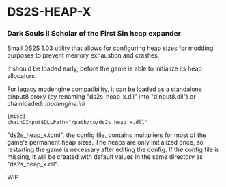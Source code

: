 # DS2S-HEAP-X

### Dark Souls II Scholar of the First Sin heap expander

Small DS2S 1.03 utility that allows for configuring heap sizes for modding purposes to prevent memory exhaustion and crashes.

It should be loaded early, before the game is able to initialize its heap allocators.

For legacy modengine compatibility, it can be loaded as a standalone dinput8 proxy (by renaming "ds2s_heap_x.dll" into "dinput8.dll") or chainloaded:
*modengine.ini*
```
[misc]
chainDInput8DLLPath="/path/to/ds2s_heap_x.dll"
```

"ds2s_heap_x.toml", the config file, contains multipliers for most of the game's permanent heap sizes. The heaps are only initialized once, so restarting the game is necessary after editing the config. If the config file is missing, it will be created with default values in the same directory as "ds2s_heap_x.dll".

WIP
